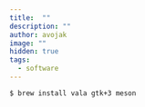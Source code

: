 ```yaml
---
title:  ""
description: ""
author: avojak
image: ""
hidden: true
tags:
  - software
---
```


```bash
$ brew install vala gtk+3 meson
```